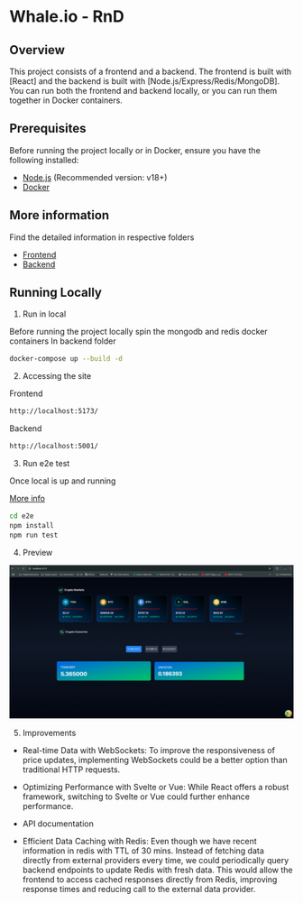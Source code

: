 # Whale.io - RnD

## Overview

This project consists of a frontend and a backend. The frontend is built with [React] and the backend is built with [Node.js/Express/Redis/MongoDB]. You can run both the frontend and backend locally, or you can run them together in Docker containers.

## Prerequisites

Before running the project locally or in Docker, ensure you have the following installed:

- [Node.js](https://nodejs.org/) (Recommended version: v18+)
- [Docker](https://www.docker.com/get-started)

## More information

Find the detailed information in respective folders

- [Frontend](./frontend/README.md)
- [Backend](./backend/README.md)

## Running Locally

1. Run in local

Before running the project locally spin the mongodb and redis docker containers
In backend folder

```bash
docker-compose up --build -d
```

2. Accessing the site

Frontend

```bash
http://localhost:5173/
```

Backend

```bash
http://localhost:5001/
```

3. Run e2e test

Once local is up and running

[More info](./e2e/README.md)

```bash
cd e2e
npm install
npm run test
```

4. Preview

![App](app.png)

5. Improvements

- Real-time Data with WebSockets: To improve the responsiveness of price updates, implementing WebSockets could be a better option than traditional HTTP requests.

- Optimizing Performance with Svelte or Vue: While React offers a robust framework, switching to Svelte or Vue could further enhance performance.

- API documentation

- Efficient Data Caching with Redis: Even though we have recent information in redis with TTL of 30 mins. Instead of fetching data directly from external providers every time, we could periodically query backend endpoints to update Redis with fresh data. This would allow the frontend to access cached responses directly from Redis, improving response times and reducing call to the external data provider.
